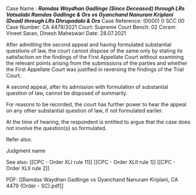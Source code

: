 Case Name : ***Ramdas Waydhan Gadlinge (Since Deceased) through LRs Vatsalabi Ramdas Gadlinge & Ors vs Gyanchand Nanuram Kriplani (Dead) through LRs Dhrupadabi & Ors***
Case Reference: (0000) 0 SCC 00
Case Number: CA 4479/2021
Court: Supreme Court
Bench: 02
Coram: Vineet Saran, Dinesh Maheswari
Date: 28.07.2021

After admitting the second appeal and having formulated substantial questions of law, the court cannot dispose of the same only by stating its satisfaction on the findings of the First Appellate Court without examining the relevant points arising from the submissions of the parties and whether the First Appellate Court was justified in reversing the findings of the Trial Court.

A second appeal, after its admission with formulation of substantial question of law, cannot be disposed of summarily.

For reasons to be recorded, the court has further power to hear the appeal on any other substantial question of law, if not formulated earlier.

At the time of hearing, the respondent is entitled to argue that the case does not involve the question(s) so formulated.


Refer also:

Judgment name

See also:
[[CPC - Order XLI rule 11]] 
[[CPC - Order XLII rule 1]] 
[[CPC - Order XLII rule 2]] 

PDF:
[[Ramdas Waydhan Gadlinge vs Gyanchand Nanuram Kriplani, CA 4479 (Order - SC).pdf]]